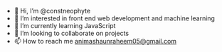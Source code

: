 - 👋 Hi, I’m @constneophyte
- 👀 I’m interested in front end web development and machine learning
- 🌱 I’m currently learning JavaScript
- 💞️ I’m looking to collaborate on projects
- 📫 How to reach me animashaunraheem05@gmail.com

<!---
constneophyte/constneophyte is a ✨ special ✨ repository because its `README.md` (this file) appears on your GitHub profile.
You can click the Preview link to take a look at your changes.
--->
